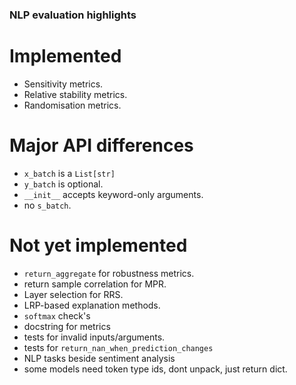 ### NLP evaluation highlights

# Implemented
- Sensitivity metrics.
- Relative stability metrics.
- Randomisation metrics.

# Major API differences
- `x_batch` is a `List[str]`
- `y_batch` is optional.
- `__init__` accepts keyword-only arguments.
- no `s_batch`.


# Not yet implemented
- `return_aggregate` for robustness metrics.
- return sample correlation for MPR.
- Layer selection for RRS.
- LRP-based explanation methods.
- `softmax` check's
- docstring for metrics
- tests for invalid inputs/arguments.
- tests for `return_nan_when_prediction_changes`
- NLP tasks beside sentiment analysis
- some models need token type ids, dont unpack, just return dict.